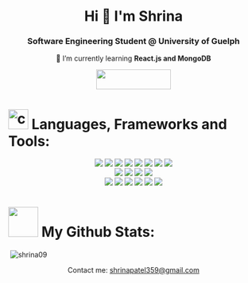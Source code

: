 <h1 align="center">Hi 👋 I'm Shrina</h1>
<h3 align="center">Software Engineering Student @ University of Guelph</h3>

<p align="center">🌱 I’m currently learning <strong>React.js and MongoDB</strong></p>
<p align="center">
  <a href="https://www.linkedin.com/in/shrina359/">
    <img src="https://img.shields.io/badge/LinkedIn-0077B5?style=for-the-badge&logo=linkedin&logoColor=white" width="150" height="40">
  </a>
</p>


# <img src="https://media4.giphy.com/media/v1.Y2lkPTc5MGI3NjExMjNmZjdmZWE4Y2M0MTRkMTI0ZGNlNzI1MDEzZWMwMzgzYWJkMmQ3OCZlcD12MV9pbnRlcm5hbF9naWZzX2dpZklkJmN0PXM/UVG0BN8TOMKkPOJS6e/giphy.gif" alt="coding" width="40"> Languages, Frameworks and Tools:

<p>
<div align="center">
  <img src="https://img.shields.io/badge/Python-B0DAFF?style=for-the-badge&logo=python&logoColor=black">
  <img src="https://img.shields.io/badge/Java-B0DAFF?style=for-the-badge&logo=openjdk&logoColor=black">
  <img src="https://img.shields.io/badge/C-B0DAFF?style=for-the-badge&logo=c&logoColor=black">
  <img src="https://img.shields.io/badge/Javascript-B0DAFF?style=for-the-badge&logo=javascript&logoColor=black">  
  <img src="https://img.shields.io/badge/HTML-B0DAFF?style=for-the-badge&logo=html5&logoColor=black">
  <img src="https://img.shields.io/badge/CSS-B0DAFF?&style=for-the-badge&logo=css3&logoColor=black">
  <img src="https://img.shields.io/badge/R-B0DAFF?style=for-the-badge&logo=r&logoColor=black">
  <img src="https://img.shields.io/badge/SQLite-B0DAFF?style=for-the-badge&logo=sqLite&logoColor=black">
  
</div>
 <div align="center">
 <img src="https://img.shields.io/badge/jQuery-19A7CE?style=for-the-badge&logo=jquery&logoColor=white">
 <img src="https://img.shields.io/badge/Bootstrap-19A7CE?style=for-the-badge&logo=bootstrap&logoColor=white">
 <img src="https://img.shields.io/badge/Node.js-19A7CE?style=for-the-badge&logo=node.js&logoColor=white">
 <img src="https://img.shields.io/badge/Express.js-19A7CE?style=for-the-badge">

 </div>
 
 <div align="center">
  <img src="https://img.shields.io/badge/GIT-146C94?style=for-the-badge&logo=git&logoColor=white">
  <img src="https://img.shields.io/badge/GitLab-146C94?style=for-the-badge&logo=gitlab&logoColor=white">
  <img src="https://img.shields.io/badge/GNU%20Bash-146C94?style=for-the-badge&logo=GNU%20Bash&logoColor=white">
  <img src="https://img.shields.io/badge/Visual_Studio_Code-146C94?style=for-the-badge&logo=visual%20studio%20code&logoColor=white">
  <img src="https://img.shields.io/badge/Trello-146C94?style=for-the-badge&logo=trello&logoColor=white">
  <img src="https://img.shields.io/badge/Slack-146C94?style=for-the-badge&logo=slack&logoColor=white">
 </div>
 </p>

# <img src="https://media4.giphy.com/media/QpyF0jsO26GWKTWctv/200w.webp?cid=ecf05e470zgds68fehqnyyx3a4vqvyu92slkacx8c4b4phti&ep=v1_stickers_search&rid=200w.webp&ct=s" width="60" height="60"> My Github Stats:

<p>&nbsp;<img align="center" src="https://github-readme-stats.vercel.app/api?username=shrina09&show_icons=true&theme=vision-friendly-dark" alt="shrina09" /></p>


<p align="center">Contact me: <a href="mailto: shrinapatel359@gmail.com">shrinapatel359@gmail.com</a></p>
</div>
